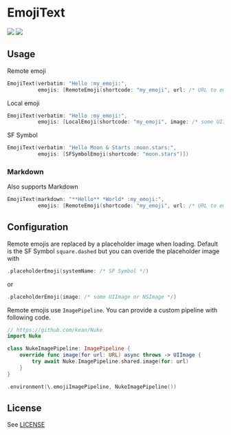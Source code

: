 # EmojiText

![](https://img.shields.io/badge/Swift-5.7-orange?style=flat-square)
![](https://img.shields.io/badge/Platforms-iOS%20%7C%20macOS%20%7C%20tvOS%20%7C%20watchOS-lightgrey?style=flat-square)

## Usage

Remote emoji

```swift
EmojiText(verbatim: "Hello :my_emoji:",
          emojis: [RemoteEmoji(shortcode: "my_emoji", url: /* URL to emoji */)])
```

Local emoji

```swift
EmojiText(verbatim: "Hello :my_emoji:",
          emojis: [LocalEmoji(shortcode: "my_emoji", image: /* some UIImage or NSImage */)])
```

SF Symbol

```swift
EmojiText(verbatim: "Hello Moon & Starts :moon.stars:",
          emojis: [SFSymbolEmoji(shortcode: "moon.stars")])
```

### Markdown

Also supports Markdown

```swift
EmojiText(markdown: "**Hello** *World* :my_emoji:",
          emojis: [RemoteEmoji(shortcode: "my_emoji", url: /* URL to emoji */)])
```

## Configuration

Remote emojis are replaced by a placeholder image when loading. Default is the SF Symbol `square.dashed` but you can overide the placeholder image with

```swift
.placeholderEmoji(systemName: /* SF Symbol */)
```

or

```swift
.placeholderEmoji(image: /* some UIImage or NSImage */)
```

Remote emojis use `ImagePipeline`.
You can provide a custom pipeline with following code.

```swift
// https://github.com/kean/Nuke
import Nuke

class NukeImagePipeline: ImagePipeline {
    override func image(for url: URL) async throws -> UIImage {
        try await Nuke.ImagePipeline.shared.image(for: url)
    }
}
```

```swift
.environment(\.emojiImagePipeline, NukeImagePipeline())
```

## License

See [LICENSE](LICENSE)
